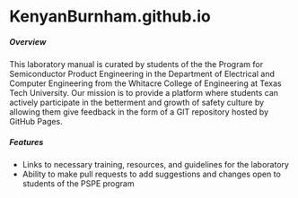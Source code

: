 # KenyanBurnham.github.io

##### Overview
This laboratory manual is curated by students of the the Program for Semiconductor Product Engineering in the Department of Electrical and Computer Engineering from the Whitacre College of Engineering at Texas Tech University.
Our mission is to provide a platform where students can actively participate in the betterment and growth of safety culture by allowing them give feedback in the form of a GIT repository hosted by GitHub Pages.

##### Features
- Links to necessary training, resources, and guidelines for the laboratory
- Ability to make pull requests to add suggestions and changes open to students of the PSPE program
